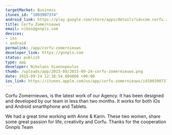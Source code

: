 ```yaml
--- 
targetMarket: Business
itunes_id: "1003907374"
android_link: https://play.google.com/store/apps/details?id=com.corfu.zomernieuws
title: Corfu Zomernieuws
email: nikos@gnnpls.com
devices: 
- ios
- android
permalink: /app/corfu-zomernieuws
developer_link: https://gnnpls.com
status: publish
type: app
developer: Nikolaos Giannopoulos
thumb: /uploads/app/2015-09/2015-09-24-corfu-zomernieuws.png
date: 2015-09-24 12:38:54.004866 +00:00
ios_link: https://itunes.apple.com/us/app/corfu-zomernieuws/id1003907374?mt=8
---
```


Corfu Zomernieuws, is the latest work of our Agency. It has been designed and developed by our team in less than two months. It works for both iOs and Android smarthphone and Tablets.

We had a great time working with Anne & Karin. These two women, share some great passion for life, creativity and Corfu. Thanks for the cooperation
Gnnpls Team
